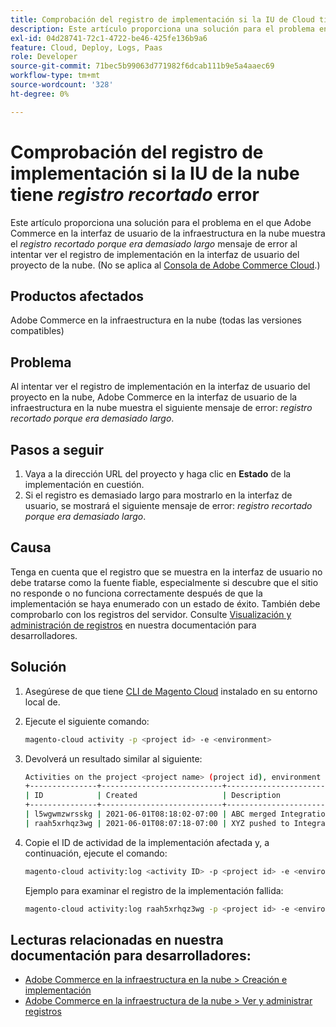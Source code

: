 ```yaml
---
title: Comprobación del registro de implementación si la IU de Cloud tiene el error "registro recortado"
description: Este artículo proporciona una solución para el problema en el que la interfaz de usuario de Adobe Commerce en la infraestructura en la nube muestra el mensaje de error *log snipped porque era demasiado largo* al intentar ver el registro de implementación en la interfaz de usuario del proyecto en la nube.
exl-id: 04d28741-72c1-4722-be46-425fe136b9a6
feature: Cloud, Deploy, Logs, Paas
role: Developer
source-git-commit: 71bec5b99063d771982f6dcab111b9e5a4aaec69
workflow-type: tm+mt
source-wordcount: '328'
ht-degree: 0%

---
```


# Comprobación del registro de implementación si la IU de la nube tiene *registro recortado* error

Este artículo proporciona una solución para el problema en el que Adobe Commerce en la interfaz de usuario de la infraestructura en la nube muestra el *registro recortado porque era demasiado largo* mensaje de error al intentar ver el registro de implementación en la interfaz de usuario del proyecto de la nube. (No se aplica al [Consola de Adobe Commerce Cloud](https://console.adobecommerce.com/).)

## Productos afectados

Adobe Commerce en la infraestructura en la nube (todas las versiones compatibles)

## Problema

Al intentar ver el registro de implementación en la interfaz de usuario del proyecto en la nube, Adobe Commerce en la interfaz de usuario de la infraestructura en la nube muestra el siguiente mensaje de error: *registro recortado porque era demasiado largo*.

## Pasos a seguir

1. Vaya a la dirección URL del proyecto y haga clic en **Estado** de la implementación en cuestión.
1. Si el registro es demasiado largo para mostrarlo en la interfaz de usuario, se mostrará el siguiente mensaje de error: *registro recortado porque era demasiado largo*.

## Causa

Tenga en cuenta que el registro que se muestra en la interfaz de usuario no debe tratarse como la fuente fiable, especialmente si descubre que el sitio no responde o no funciona correctamente después de que la implementación se haya enumerado con un estado de éxito. También debe comprobarlo con los registros del servidor. Consulte [Visualización y administración de registros](https://experienceleague.adobe.com/docs/commerce-cloud-service/user-guide/develop/test/log-locations.html) en nuestra documentación para desarrolladores.

## Solución

1. Asegúrese de que tiene [CLI de Magento Cloud](https://experienceleague.adobe.com/docs/commerce-cloud-service/user-guide/dev-tools/cloud-cli.html) instalado en su entorno local de.
1. Ejecute el siguiente comando:

   ```bash
   magento-cloud activity -p <project id> -e <environment>
   ```

1. Devolverá un resultado similar al siguiente:

   ```bash
   Activities on the project <project name> (project id), environment <environment>:
   +---------------+---------------------------+-------------------------------------+----------+----------+---------+
   | ID            | Created                   | Description                         | Progress | State    | Result  |
   +---------------+---------------------------+-------------------------------------+----------+----------+---------+
   | l5wgwmzwrsskg | 2021-06-01T08:18:02-07:00 | ABC merged Integration into Staging | 100%     | complete | success |
   | raah5xrhqz3wg | 2021-06-01T08:07:18-07:00 | XYZ pushed to Integration           | 100%     | complete | failure |
   ```

1. Copie el ID de actividad de la implementación afectada y, a continuación, ejecute el comando:

   ```bash
   magento-cloud activity:log <activity ID> -p <project id> -e <environment>
   ```

   Ejemplo para examinar el registro de la implementación fallida:

   ```bash
   magento-cloud activity:log raah5xrhqz3wg -p <project id> -e <environment>
   ```

## Lecturas relacionadas en nuestra documentación para desarrolladores:

* [Adobe Commerce en la infraestructura en la nube > Creación e implementación](https://experienceleague.adobe.com/docs/commerce-cloud-service/user-guide/configure/env/configure-env-yaml.html)
* [Adobe Commerce en la infraestructura de la nube > Ver y administrar registros](https://experienceleague.adobe.com/docs/commerce-cloud-service/user-guide/develop/test/log-locations.html)
